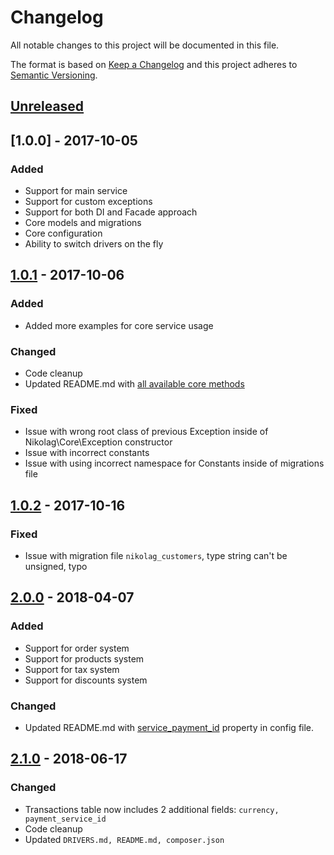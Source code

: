 # Changelog
All notable changes to this project will be documented in this file.

The format is based on [Keep a Changelog](http://keepachangelog.com/en/1.0.0/)
and this project adheres to [Semantic Versioning](http://semver.org/spec/v2.0.0.html).

## [Unreleased]

## [1.0.0] - 2017-10-05
### Added
- Support for main service
- Support for custom exceptions
- Support for both DI and Facade approach
- Core models and migrations
- Core configuration
- Ability to switch drivers on the fly

## [1.0.1] - 2017-10-06
### Added
- Added more examples for core service usage

### Changed
- Code cleanup
- Updated README.md with [all available core methods](https://github.com/NikolaGavric94/nikolag-core#all-available-core-methods)

### Fixed
- Issue with wrong root class of previous Exception inside of Nikolag\Core\Exception constructor
- Issue with incorrect constants
- Issue with using incorrect namespace for Constants inside of migrations file

## [1.0.2] - 2017-10-16
### Fixed
- Issue with migration file `nikolag_customers`, type string can't be unsigned, typo

## [2.0.0] - 2018-04-07
### Added
- Support for order system
- Support for products system
- Support for tax system
- Support for discounts system

### Changed
- Updated README.md with [service_payment_id](https://github.com/NikolaGavric94/nikolag-core#1-configuration-file) property in config file.

## [2.1.0] - 2018-06-17
### Changed
- Transactions table now includes 2 additional fields: `currency, payment_service_id`
- Code cleanup
- Updated `DRIVERS.md, README.md, composer.json`

[Unreleased]: https://github.com/NikolaGavric94/nikolag-core/compare/v2.1.0...HEAD
[1.1.0]: https://github.com/NikolaGavric94/nikolag-core/compare/v1.0.2...v1.1.0
[1.0.2]: https://github.com/NikolaGavric94/nikolag-core/compare/v1.0.1...v1.0.2
[1.0.1]: https://github.com/NikolaGavric94/nikolag-core/compare/v1.0.0...v1.0.1
[2.0.0]: https://github.com/NikolaGavric94/nikolag-core/compare/v1.0.1...v2.0.0
[2.1.0]: https://github.com/NikolaGavric94/nikolag-core/compare/v2.0.0...v2.1.0
